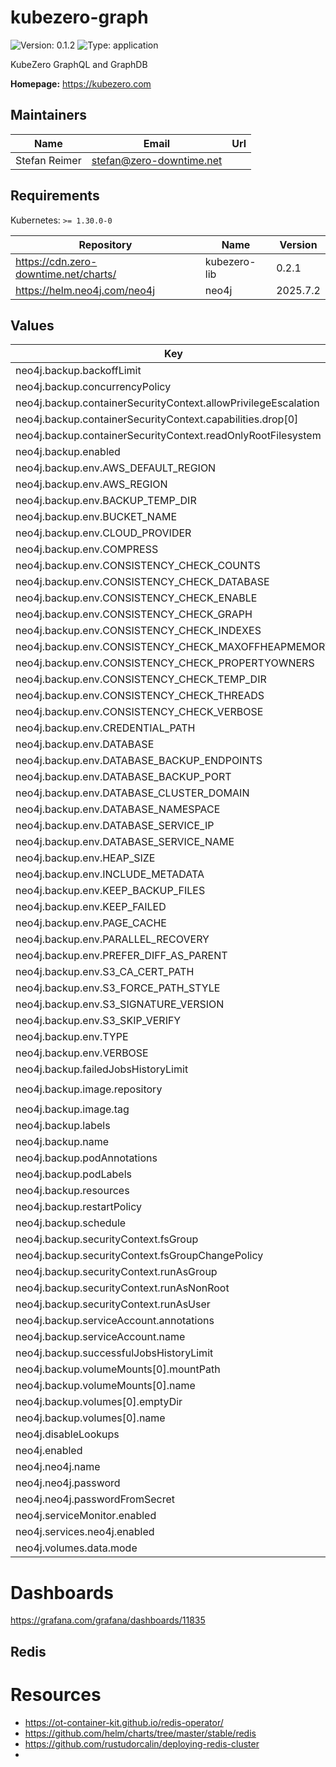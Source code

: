 # kubezero-graph

![Version: 0.1.2](https://img.shields.io/badge/Version-0.1.2-informational?style=flat-square) ![Type: application](https://img.shields.io/badge/Type-application-informational?style=flat-square)

KubeZero GraphQL and GraphDB

**Homepage:** <https://kubezero.com>

## Maintainers

| Name | Email | Url |
| ---- | ------ | --- |
| Stefan Reimer | <stefan@zero-downtime.net> |  |

## Requirements

Kubernetes: `>= 1.30.0-0`

| Repository | Name | Version |
|------------|------|---------|
| https://cdn.zero-downtime.net/charts/ | kubezero-lib | 0.2.1 |
| https://helm.neo4j.com/neo4j | neo4j | 2025.7.2 |

## Values

| Key | Type | Default | Description |
|-----|------|---------|-------------|
| neo4j.backup.backoffLimit | int | `1` |  |
| neo4j.backup.concurrencyPolicy | string | `"Forbid"` |  |
| neo4j.backup.containerSecurityContext.allowPrivilegeEscalation | bool | `false` |  |
| neo4j.backup.containerSecurityContext.capabilities.drop[0] | string | `"ALL"` |  |
| neo4j.backup.containerSecurityContext.readOnlyRootFilesystem | bool | `false` |  |
| neo4j.backup.enabled | bool | `false` |  |
| neo4j.backup.env.AWS_DEFAULT_REGION | string | `""` |  |
| neo4j.backup.env.AWS_REGION | string | `""` |  |
| neo4j.backup.env.BACKUP_TEMP_DIR | string | `""` |  |
| neo4j.backup.env.BUCKET_NAME | string | `""` |  |
| neo4j.backup.env.CLOUD_PROVIDER | string | `""` |  |
| neo4j.backup.env.COMPRESS | string | `"true"` |  |
| neo4j.backup.env.CONSISTENCY_CHECK_COUNTS | string | `"true"` |  |
| neo4j.backup.env.CONSISTENCY_CHECK_DATABASE | string | `""` |  |
| neo4j.backup.env.CONSISTENCY_CHECK_ENABLE | string | `"false"` |  |
| neo4j.backup.env.CONSISTENCY_CHECK_GRAPH | string | `"true"` |  |
| neo4j.backup.env.CONSISTENCY_CHECK_INDEXES | string | `"true"` |  |
| neo4j.backup.env.CONSISTENCY_CHECK_MAXOFFHEAPMEMORY | string | `""` |  |
| neo4j.backup.env.CONSISTENCY_CHECK_PROPERTYOWNERS | string | `"true"` |  |
| neo4j.backup.env.CONSISTENCY_CHECK_TEMP_DIR | string | `""` |  |
| neo4j.backup.env.CONSISTENCY_CHECK_THREADS | string | `""` |  |
| neo4j.backup.env.CONSISTENCY_CHECK_VERBOSE | string | `"true"` |  |
| neo4j.backup.env.CREDENTIAL_PATH | string | `"/credentials/"` |  |
| neo4j.backup.env.DATABASE | string | `"neo4j,system"` |  |
| neo4j.backup.env.DATABASE_BACKUP_ENDPOINTS | string | `""` |  |
| neo4j.backup.env.DATABASE_BACKUP_PORT | string | `"6362"` |  |
| neo4j.backup.env.DATABASE_CLUSTER_DOMAIN | string | `"cluster.local"` |  |
| neo4j.backup.env.DATABASE_NAMESPACE | string | `""` |  |
| neo4j.backup.env.DATABASE_SERVICE_IP | string | `""` |  |
| neo4j.backup.env.DATABASE_SERVICE_NAME | string | `""` |  |
| neo4j.backup.env.HEAP_SIZE | string | `""` |  |
| neo4j.backup.env.INCLUDE_METADATA | string | `"all"` |  |
| neo4j.backup.env.KEEP_BACKUP_FILES | string | `"false"` |  |
| neo4j.backup.env.KEEP_FAILED | string | `"false"` |  |
| neo4j.backup.env.PAGE_CACHE | string | `""` |  |
| neo4j.backup.env.PARALLEL_RECOVERY | string | `"false"` |  |
| neo4j.backup.env.PREFER_DIFF_AS_PARENT | string | `"true"` |  |
| neo4j.backup.env.S3_CA_CERT_PATH | string | `""` |  |
| neo4j.backup.env.S3_FORCE_PATH_STYLE | string | `"true"` |  |
| neo4j.backup.env.S3_SIGNATURE_VERSION | string | `""` |  |
| neo4j.backup.env.S3_SKIP_VERIFY | string | `"false"` |  |
| neo4j.backup.env.TYPE | string | `"AUTO"` |  |
| neo4j.backup.env.VERBOSE | string | `"true"` |  |
| neo4j.backup.failedJobsHistoryLimit | int | `1` |  |
| neo4j.backup.image.repository | string | `"neo4j/helm-charts-backup"` |  |
| neo4j.backup.image.tag | string | `"2025.07.1"` |  |
| neo4j.backup.labels | object | `{}` |  |
| neo4j.backup.name | string | `"graph-backup"` |  |
| neo4j.backup.podAnnotations | object | `{}` |  |
| neo4j.backup.podLabels | object | `{}` |  |
| neo4j.backup.resources | object | `{}` |  |
| neo4j.backup.restartPolicy | string | `"Never"` |  |
| neo4j.backup.schedule | string | `"0 * * * *"` |  |
| neo4j.backup.securityContext.fsGroup | int | `7474` |  |
| neo4j.backup.securityContext.fsGroupChangePolicy | string | `"Always"` |  |
| neo4j.backup.securityContext.runAsGroup | int | `7474` |  |
| neo4j.backup.securityContext.runAsNonRoot | bool | `true` |  |
| neo4j.backup.securityContext.runAsUser | int | `7474` |  |
| neo4j.backup.serviceAccount.annotations | object | `{}` |  |
| neo4j.backup.serviceAccount.name | string | `""` |  |
| neo4j.backup.successfulJobsHistoryLimit | int | `1` |  |
| neo4j.backup.volumeMounts[0].mountPath | string | `"/backups"` |  |
| neo4j.backup.volumeMounts[0].name | string | `"backup"` |  |
| neo4j.backup.volumes[0].emptyDir | object | `{}` |  |
| neo4j.backup.volumes[0].name | string | `"backup"` |  |
| neo4j.disableLookups | bool | `true` |  |
| neo4j.enabled | bool | `false` |  |
| neo4j.neo4j.name | string | `"test-db"` |  |
| neo4j.neo4j.password | string | `"secret"` |  |
| neo4j.neo4j.passwordFromSecret | string | `"neo4j-admin"` |  |
| neo4j.serviceMonitor.enabled | bool | `false` |  |
| neo4j.services.neo4j.enabled | bool | `false` |  |
| neo4j.volumes.data.mode | string | `"defaultStorageClass"` |  |

# Dashboards
https://grafana.com/grafana/dashboards/11835

## Redis

# Resources
- https://ot-container-kit.github.io/redis-operator/
- https://github.com/helm/charts/tree/master/stable/redis
- https://github.com/rustudorcalin/deploying-redis-cluster
-
